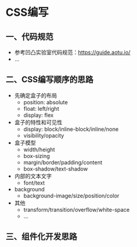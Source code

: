 # CSS编写



## 一、代码规范

- 参考凹凸实验室代码规范：https://guide.aotu.io/
- ...



## 二、CSS编写顺序的思路

- 先确定盒子的布局
  - position: absolute
  - float: left/right
  - display: flex
- 盒子的特性和可见性
  - display: block/inline-block/inline/none
  - visibility/opacity
- 盒子模型
  - width/height
  - box-sizing
  - margin/border/padding/content
  - box-shadow/text-shadow
- 内部的文本文字
  - font/text
- background
  - background-image/size/position/color
- 其他
  - transform/transition/overflow/white-space
  - ...



## 三、组件化开发思路